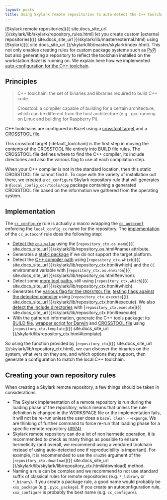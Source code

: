 ```yaml
---
layout: posts
title: Using Skylark remote repositories to auto-detect the C++ toolchain.
---
```


[Skylark remote repositories]({{ site.docs_site_url }}/skylark/lib/skylark/repository_rules.html) let you
create custom [external repositories]({{ site.docs_site_url }}/skylark/lib/master/external.html) using
[Skylark]({{ site.docs_site_url }}/skylark/lib/master/skylark/index.html). This not only enables creating rules for
custom package systems such as [PyPi](https://pypi.python.org) but also generating
a repository to reflect the toolchain installed on the workstation Bazel is running
on. We explain here how we implemented [auto-configuration for the C++
toolchain](https://github.com/bazelbuild/bazel/blob/master/tools/cpp/cc_configure.bzl).

## Principles

<blockquote>
C++ toolchain: the set of binaries and libraries required to build C++ code.

Crosstool: a compiler capable of building for a certain architecture, which
can be different from the host architecture (e.g., gcc running on Linux and
building for Raspberry Pi).
</blockquote>

C++ toolchains are configured in Bazel using a [crosstool target](https://github.com/bazelbuild/bazel/blob/8fa5ae6a6364100f2a7f9130e62eb0edb447339a/tools/cpp/BUILD#L32)
and a [CROSSTOOL file](https://github.com/bazelbuild/bazel/blob/master/tools/cpp/CROSSTOOL).

This crosstool target (:default_toolchain) is the first step in moving the contents
of the CROSSTOOL file entirely into BUILD file rules. The CROSSTOOL file defines
where to find the C++ compiler, its include directories and also the various flag
to use at each compilation step.

When your C++ compiler is not in the standard location, then this static
CROSSTOOL file cannot find it. To cope with the variety of installation out
there, we created a `cc_configure` Skylark repository rule that will generates
a `@local_config_cc//tools/cpp` package containing a generated CROSSTOOL file
based on the information we gathered from the operating system.


## Implementation

The [`cc_configure`](https://github.com/bazelbuild/bazel/blob/9116b3e99af2fd31d92c9bb7c37905a1675456c1/tools/cpp/cc_configure.bzl#L291)
rule is actually a macro wrapping the [`cc_autoconf`](https://github.com/bazelbuild/bazel/blob/9116b3e99af2fd31d92c9bb7c37905a1675456c1/tools/cpp/cc_configure.bzl#L288)
enforcing the `local_config_cc` name for the repository. The
[implementation](https://github.com/bazelbuild/bazel/blob/9116b3e99af2fd31d92c9bb7c37905a1675456c1/tools/cpp/cc_configure.bzl#L255)
of the `cc_autoconf` rule does the following step:

 - [Detect the `cpu_value`](https://github.com/bazelbuild/bazel/blob/9116b3e99af2fd31d92c9bb7c37905a1675456c1/tools/cpp/cc_configure.bzl#L85)
   using the [`repository_ctx.os.name`]({{ site.docs_site_url }}/skylark/lib/repository_os.html#name) attribute.
 - Generates a [static package](https://github.com/bazelbuild/bazel/blob/9116b3e99af2fd31d92c9bb7c37905a1675456c1/tools/cpp/cc_configure.bzl#L85)
   if we do not support the target platform.
 - Detect the [C++ compiler path](https://github.com/bazelbuild/bazel/blob/9116b3e99af2fd31d92c9bb7c37905a1675456c1/tools/cpp/cc_configure.bzl#L235)
   using [`repository_ctx.which`]({{ site.docs_site_url }}/skylark/lib/repository_ctx.html#which) and the `CC` environment variable with
   [`repository_ctx.os.environ`]({{ site.docs_site_url }}/skylark/lib/repository_os.html#environ).
 - Detect some [more tool paths](https://github.com/bazelbuild/bazel/blob/9116b3e99af2fd31d92c9bb7c37905a1675456c1/tools/cpp/cc_configure.bzl#L53),
   still using [`repository_ctx.which`]({{ site.docs_site_url }}/skylark/lib/repository_ctx.html#which).
 - Generates the [various flag for the `CROSSTOOL` file](https://github.com/bazelbuild/bazel/blob/9116b3e99af2fd31d92c9bb7c37905a1675456c1/tools/cpp/cc_configure.bzl#L127),
   [testing flags against the detected compiler](https://github.com/bazelbuild/bazel/blob/9116b3e99af2fd31d92c9bb7c37905a1675456c1/tools/cpp/cc_configure.bzl#L114)
   using [`repository_ctx.execute`]({{ site.docs_site_url }}/skylark/lib/repository_ctx.html#execute). We also
   [detect the include directories](https://github.com/bazelbuild/bazel/blob/9116b3e99af2fd31d92c9bb7c37905a1675456c1/tools/cpp/cc_configure.bzl#L101)
   with [`repository_ctx.execute`]({{ site.docs_site_url }}/skylark/lib/repository_ctx.html#execute).
 - With the gathered information, generate the C++ tools package: its [BUILD file](https://github.com/bazelbuild/bazel/blob/9116b3e99af2fd31d92c9bb7c37905a1675456c1/tools/cpp/cc_configure.bzl#L274),
   [wrapper script for Darwin](https://github.com/bazelbuild/bazel/blob/9116b3e99af2fd31d92c9bb7c37905a1675456c1/tools/cpp/cc_configure.bzl#L278) and
   [CROSSTOOL file](https://github.com/bazelbuild/bazel/blob/9116b3e99af2fd31d92c9bb7c37905a1675456c1/tools/cpp/cc_configure.bzl#L279) using
   [`repository_ctx.template`]({{ site.docs_site_url }}/skylark/lib/repository_ctx.html#template).

So using the function provided by [`repository_ctx`]({{ site.docs_site_url }}/skylark/lib/repository_ctx.html), we can discover
the binaries on the system, what version they are, and which options they support, then generate a
configuration to match the local C++ toolchain.


## Creating your own repository rules

When creating a Skylark remote repository, a few things should be taken in considerations:

 - The Skylark implementation of a remote repository is run during the loading phase of
   the repository, which means that unless the rule definition is changed in the WORKSPACE
   file or the implementation fails, it will not be re-run unless the user does a
   `bazel clean --expunge`. We are thinking of further command to force re-run that loading
   phase for a specific remote repository ([#974](https://github.com/bazelbuild/bazel/issues/974)).
 - Skylark remote repository can do a lot of non hermetic operation, it is recommended
   to check as many things as possible to ensure hermeticity (and overall, we recommend
   using a vendored toolchain instead of using auto-detected one if reproducibility is important).
   For example, it is recommended to use the `sha256` argument of the
   [`repository_ctx.download`]({{ site.docs_site_url }}/skylark/lib/skylark/lib/repository_ctx.html#download) method.
 - Naming a rule can be complex and we recommend to not use standard suffix of classical
   rules for remote repositories (e.g. `*_library` or `*_binary`). If you create a
   package rule, a good name would probably be `xxx_package` (e.g., `pypi_package`). If
   you create an autoconfiguration rule, `xxx_configure` is probably the best name
   (e.g. `cc_configure`).

